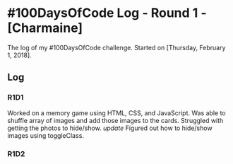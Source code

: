 # #100DaysOfCode Log - Round 1 - [Charmaine]

The log of my #100DaysOfCode challenge. Started on [Thursday, February 1, 2018].

## Log

### R1D1 
Worked on a memory game using HTML, CSS, and JavaScript. Was able to shuffle array of images and add those images to the cards. Struggled with getting the photos to hide/show. 
*update* Figured out how to hide/show images using toggleClass.

### R1D2
